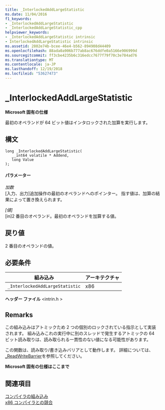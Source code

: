 ```yaml
---
title: _InterlockedAddLargeStatistic
ms.date: 11/04/2016
f1_keywords:
- _InterlockedAddLargeStatistic
- _InterlockedAddLargeStatistic_cpp
helpviewer_keywords:
- _InterlockedAddLargeStatistic intrinsic
- InterlockedAddLargeStatistic intrinsic
ms.assetid: 2802e74b-bcee-46e4-b562-894908d44409
ms.openlocfilehash: 88ada0a906b777ab8ac676ddfe0a5166e906999d
ms.sourcegitcommit: ff3cbe4235b6c316edcc7677f79f70c3e784ad76
ms.translationtype: MT
ms.contentlocale: ja-JP
ms.lasthandoff: 12/19/2018
ms.locfileid: "53627473"
---
```

# <a name="interlockedaddlargestatistic"></a>_InterlockedAddLargeStatistic

**Microsoft 固有の仕様**

最初のオペランドが 64 ビット値はインタロックされた加算を実行します。

## <a name="syntax"></a>構文

```
long _InterlockedAddLargeStatistic(
   __int64 volatile * Addend,
   long Value
);
```

#### <a name="parameters"></a>パラメーター

*加数*<br/>
[入力、出力]追加操作の最初のオペランドへのポインター。 指す値は、加算の結果によって置き換えられます。

*[値]*<br/>
[in]2 番目のオペランド。最初のオペランドを加算する値。

## <a name="return-value"></a>戻り値

2 番目のオペランドの値。

## <a name="requirements"></a>必要条件

|組み込み|アーキテクチャ|
|---------------|------------------|
|`_InterlockedAddLargeStatistic`|x86|

**ヘッダー ファイル** \<intrin.h >

## <a name="remarks"></a>Remarks

この組み込みはアトミックため 2 つの個別のロックされている指示として実装されます。 組み込みこれの実行中に別のスレッドで発生するアトミックの 64 ビット読み取りは、読み取られる一貫性のない値になる可能性があります。

この関数は、読み取り/書き込みバリアとして動作します。 詳細については、[_ReadWriteBarrier](../intrinsics/readwritebarrier.md)を参照してください。

**Microsoft 固有の仕様はここまで**

## <a name="see-also"></a>関連項目

[コンパイラの組み込み](../intrinsics/compiler-intrinsics.md)<br/>
[x86 コンパイラとの競合](../build/x64-software-conventions.md#conflicts-with-the-x86-compiler)
